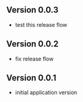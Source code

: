 ## Version 0.0.3
* test this release flow

## Version 0.0.2
* fix release flow

## Version 0.0.1
* initial application version
